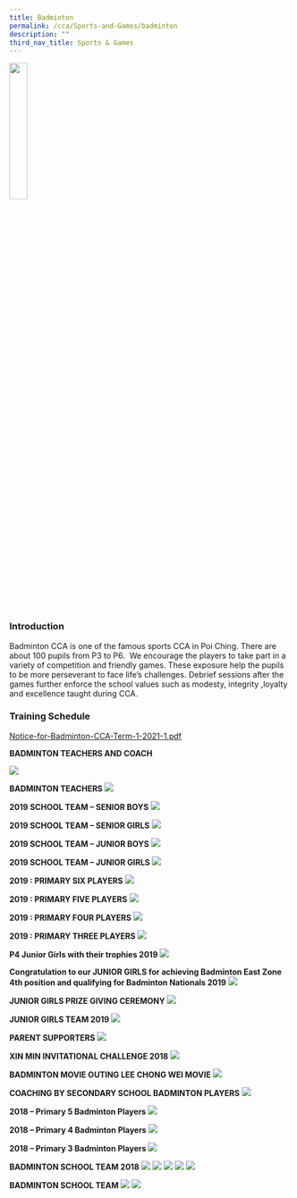 ```yaml
---
title: Badminton
permalink: /cca/Sports-and-Games/badminton
description: ""
third_nav_title: Sports & Games
---
```

<img src="/images/badminton_pcs.png" 
     style="width:25%">
		 
### Introduction


Badminton CCA is one of the famous sports CCA in Poi Ching. There are about 100 pupils from P3 to P6.  We encourage the players to take part in a variety of competition and friendly games. These exposure help the pupils to be more perseverant to face life’s challenges. Debrief sessions after the games further enforce the school values such as modesty, integrity ,loyalty and excellence taught during CCA.

### Training Schedule     

[Notice-for-Badminton-CCA-Term-1-2021-1.pdf](/files/Notice-for-Badminton-CCA-Term-1-2021-1.pdf)

**BADMINTON TEACHERS AND COACH**

![](/images/badminton_trs-e1550725420510.jpg)

**BADMINTON TEACHERS**
![](/images/Badminton-teachers-1350x1013.jpg)

**2019 SCHOOL TEAM – SENIOR BOYS**
![](/images/bm_srboys.jpg)

**2019 SCHOOL TEAM – SENIOR GIRLS**
![](/images/bm_srgirls.jpg)

**2019 SCHOOL TEAM – JUNIOR BOYS**
![](/images/bm_jrboys.jpg)

**2019 SCHOOL TEAM – JUNIOR GIRLS**
![](/images/bm_jrgirls.jpg)

**2019 : PRIMARY SIX PLAYERS**
![](/images/bm_p6players.jpg)

**2019 : PRIMARY FIVE PLAYERS**
![](/images/bm_p5players.jpg)

**2019 : PRIMARY FOUR PLAYERS**
![](/images/bm_p4players.jpg)

**2019 : PRIMARY THREE PLAYERS**
![](/images/bm_p3players.jpg)

**P4 Junior Girls with their trophies 2019**
![](/images/P4-Junior-Girls-with-their-trophies.jpg)

**Congratulation to our JUNIOR GIRLS for achieving Badminton East Zone 4th position and qualifying for Badminton Nationals 2019**
![](/images/bm_4thpost.jpg)

**JUNIOR GIRLS PRIZE GIVING CEREMONY**
![](/images/bm_jrprize.jpg)

**JUNIOR GIRLS TEAM 2019**
![](/images/bm_jrgirlsteam.jpg)

**PARENT SUPPORTERS**
![](/images/bm_parents_support.jpg)

**XIN MIN INVITATIONAL CHALLENGE 2018**
![](/images/XIN-MIN-1.jpg)

**BADMINTON MOVIE OUTING LEE CHONG WEI MOVIE**
![](/images/2018-MOVIE-OUTING-1.jpg)

**COACHING BY SECONDARY SCHOOL BADMINTON PLAYERS**
![](/images/EXCHANGE-PROG.jpg)

**2018 – Primary 5 Badminton Players**
![](/images/Badminton-Level-Pictures_1.jpg)

**2018 – Primary 4 Badminton Players**
![](/images/Badminton-Level-Pictures-2-1.jpg)

**2018 – Primary 3 Badminton Players**
![](/images/Badminton-Level-Pictures-3.jpg)

**BADMINTON SCHOOL TEAM 2018**
![](/images/Badminton2.jpg)
![](/images/Badminton3.jpg)
![](/images/badmintonteam1.jpg)
![](/images/badmintonteam2.jpg)
![](/images/badmintonteam3.jpg)

**BADMINTON SCHOOL TEAM**
![](/images/teamlist1.png)
![](/images/teamlist2.png)